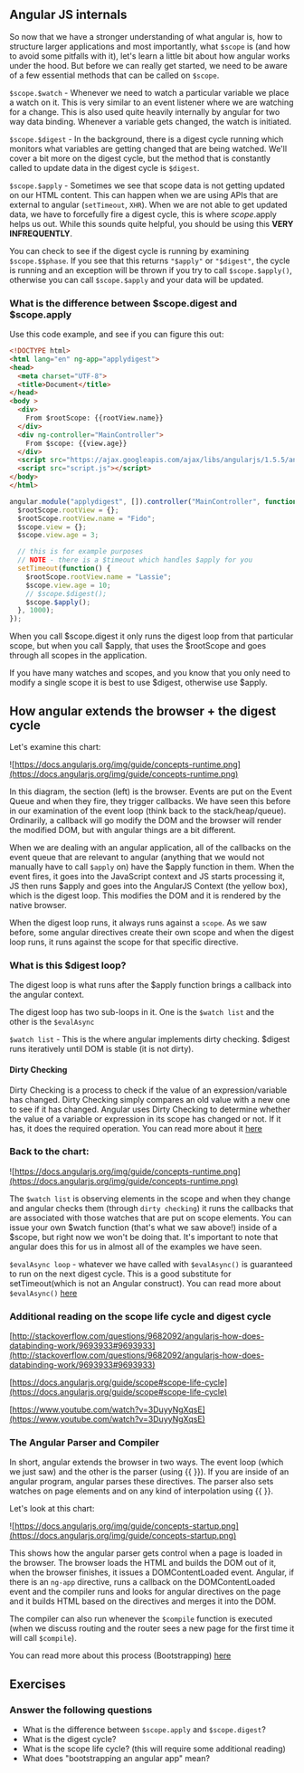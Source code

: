 ## Angular JS internals 

So now that we have a stronger understanding of what angular is, how to structure larger applications and most importantly, what `$scope` is (and how to avoid some pitfalls with it), let's learn a little bit about how angular works under the hood. But before we can really get started, we need to be aware of a few essential methods that can be called on `$scope`.

`$scope.$watch` - Whenever we need to watch a particular variable we place a watch on it. This is very similar to an event listener where we are watching for a change. This is also used quite heavily internally by angular for two way data binding. Whenever a variable gets changed, the watch is initiated.

`$scope.$digest` - In the background, there is a digest cycle running which monitors what variables are getting changed that are being watched. We'll cover a bit more on the digest cycle, but the method that is constantly called to update data in the digest cycle is `$digest`.

`$scope.$apply` - Sometimes we see that scope data is not getting updated on our HTML content. This can happen when we are using APIs that are external to angular (`setTimeout`, `XHR`). When we are not able to get updated data, we have to forcefully fire a digest cycle, this is where $scope.$apply helps us out. While this sounds quite helpful, you should be using this **VERY INFREQUENTLY**. 

You can check to see if the digest cycle is running by examining `$scope.$$phase`. If you see that this returns `"$apply"` or `"$digest"`, the cycle is running and an exception will be thrown if you try to call `$scope.$apply()`, otherwise you can call `$scope.$apply` and your data will be updated.

### What is the difference between $scope.digest and $scope.apply

Use this code example, and see if you can figure this out:

```html
<!DOCTYPE html>
<html lang="en" ng-app="applydigest">
<head>
  <meta charset="UTF-8">
  <title>Document</title>
</head>
<body >
  <div>
    From $rootScope: {{rootView.name}}
  </div>
  <div ng-controller="MainController">
    From $scope: {{view.age}}
  </div>
  <script src="https://ajax.googleapis.com/ajax/libs/angularjs/1.5.5/angular.js"></script>
  <script src="script.js"></script>
</body>
</html>
```

```js
angular.module("applydigest", []).controller("MainController", function($rootScope, $scope) {
  $rootScope.rootView = {};
  $rootScope.rootView.name = "Fido";
  $scope.view = {};
  $scope.view.age = 3;

  // this is for example purposes
  // NOTE - there is a $timeout which handles $apply for you
  setTimeout(function() {
    $rootScope.rootView.name = "Lassie";
    $scope.view.age = 10;
    // $scope.$digest();
    $scope.$apply();
  }, 1000);
});
```

When you call $scope.digest it only runs the digest loop from that particular scope, but when you call $apply, that uses the $rootScope and goes through all scopes in the application.

If you have many watches and scopes, and you know that you only need to modify a single scope it is best to use $digest, otherwise use $apply. 

## How angular extends the browser + the digest cycle

Let's examine this chart:

![https://docs.angularjs.org/img/guide/concepts-runtime.png](https://docs.angularjs.org/img/guide/concepts-runtime.png)

In this diagram, the section (left) is the browser. Events are put on the Event Queue and when they fire, they trigger callbacks. We have seen this before in our examination of the event loop (think back to the stack/heap/queue). Ordinarily, a callback will go modify the DOM and the browser will render the modified DOM, but with angular things are a bit different.

When we are dealing with an angular application, all of the callbacks on the event queue that are relevant to angular (anything that we would not manually have to call `$apply` on) have the $apply function in them. When the event fires, it goes into the JavaScript context and JS starts processing it, JS then runs $apply and goes into the AngularJS Context (the yellow box), which is the digest loop. This modifies the DOM and it is rendered by the native browser.

When the digest loop runs, it always runs against a `scope`. As we saw before, some angular directives create their own scope and when the digest loop runs, it runs against the scope for that specific directive. 

### What is this $digest loop?

The digest loop is what runs after the $apply function brings a callback into the angular context. 

The digest loop has two sub-loops in it. One is the `$watch list` and the other is the `$evalAsync`

`$watch list` - This is the where angular implements dirty checking. $digest runs iteratively until DOM is stable (it is not dirty).

#### Dirty Checking

Dirty Checking is a process to check if the value of an expression/variable has changed. Dirty Checking simply compares an old value with a new one to see if it has changed. Angular uses Dirty Checking to determine whether the value of a variable or expression in its scope has changed or not. If it has, it does the required operation. You can read more about it [here](http://stackoverflow.com/questions/24698620/dirty-checking-on-angular)

### Back to the chart:

![https://docs.angularjs.org/img/guide/concepts-runtime.png](https://docs.angularjs.org/img/guide/concepts-runtime.png)

The `$watch list` is observing elements in the scope and when they change and angular checks them (through `dirty checking`) it runs the callbacks that are associated with those watches that are put on scope elements. You can issue your own $watch function (that's what we saw above!) inside of a $scope, but right now we won't be doing that. It's important to note that angular does this for us in almost all of the examples we have seen.

`$evalAsync loop` - whatever we have called with `$evalAsync()` is guaranteed to run on the next digest cycle. This is a good substitute for setTimeout(which is not an Angular construct). You can read more about `$evalAsync()` [here](https://docs.angularjs.org/api/ng/type/$rootScope.Scope#$evalAsync)

### Additional reading on the scope life cycle and digest cycle

[http://stackoverflow.com/questions/9682092/angularjs-how-does-databinding-work/9693933#9693933](http://stackoverflow.com/questions/9682092/angularjs-how-does-databinding-work/9693933#9693933)

[https://docs.angularjs.org/guide/scope#scope-life-cycle](https://docs.angularjs.org/guide/scope#scope-life-cycle)

[https://www.youtube.com/watch?v=3DuyyNgXqsE](https://www.youtube.com/watch?v=3DuyyNgXqsE)

### The Angular Parser and Compiler

In short, angular extends the browser in two ways. The event loop (which we just saw) and the other is the parser (using {{ }}). If you are inside of an angular program, angular parses these directives. The parser also sets watches on page elements and on any kind of interpolation using {{ }}.

Let's look at this chart:

![https://docs.angularjs.org/img/guide/concepts-startup.png](https://docs.angularjs.org/img/guide/concepts-startup.png)

This shows how the angular parser gets control when a page is loaded in the browser. The browser loads the HTML and builds the DOM out of it, when the browser finishes, it issues a DOMContentLoaded event. Angular, if there is an `ng-app` directive, runs a callback on the DOMContentLoaded event and the compiler runs and looks for angular directives on the page and it builds HTML based on the directives and merges it into the DOM. 

The compiler can also run whenever the `$compile` function is executed (when we discuss routing and the router sees a new page for the first time it will call `$compile`).

You can read more about this process (Bootstrapping) [here](https://docs.angularjs.org/guide/bootstrap)

## Exercises

### Answer the following questions

- What is the difference between `$scope.apply` and `$scope.digest`?
- What is the digest cycle?
- What is the scope life cycle? (this will require some additional reading)
- What does "bootstrapping an angular app" mean?

